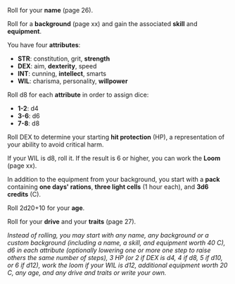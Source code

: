 Roll for your **name** (page 26).

Roll for a **background** (page xx) and gain the associated **skill** and **equipment**.

You have four **attributes**:

- **STR**: constitution, grit, **strength**
- **DEX**: aim, **dexterity**, speed
- **INT**: cunning, **intellect**, smarts
- **WIL**: charisma, personality, **willpower**

Roll d8 for each **attribute** in order to assign dice:

- **1-2**: d4
- **3-6**: d6
- **7-8**: d8

Roll DEX to determine your starting **hit protection** (HP), a representation of your ability to avoid critical harm.

If your WIL is d8, roll it. If the result is 6 or higher, you can work the **Loom** (page xx).

In addition to the equipment from your background, you start with a **pack** containing **one days' rations**, **three light cells** (1 hour each), and **3d6 credits** (C).

Roll 2d20+10 for your **age**.

Roll for your **drive** and your **traits** (page 27).

*Instead of rolling, you may start with any name, any background or a custom background (including a name, a skill, and equipment worth 40 C), d6 in each attribute (optionally lowering one or more one step to raise others the same number of steps), 3 HP (or 2 if DEX is d4, 4 if d8, 5 if d10, or 6 if d12), work the loom if your WIL is d12, additional equipment worth 20 C, any age, and any drive and traits or write your own.*